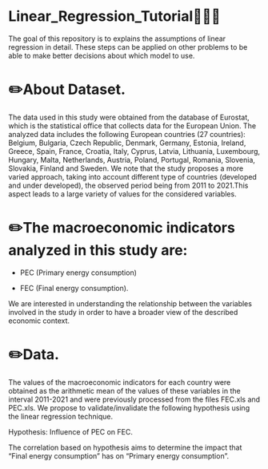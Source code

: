 # Linear_Regression_Tutorial👨🏼‍🏫

The goal of this repository is to explains the assumptions of linear regression in detail. These steps can be applied on other problems to be able to make better decisions about which model to use.

# ✏️About Dataset.

The data used in this study were obtained from the database of Eurostat, which is the statistical office that collects data for the European Union. The analyzed data includes the following European countries (27 countries): Belgium, Bulgaria, Czech Republic, Denmark, Germany, Estonia, Ireland, Greece, Spain, France, Croatia, Italy, Cyprus, Latvia, Lithuania, Luxembourg, Hungary, Malta, Netherlands, Austria, Poland, Portugal, Romania, Slovenia, Slovakia, Finland and Sweden. We note that the study proposes a more varied approach, taking into account different type of countries (developed and under developed), the observed period being from 2011 to 2021.This aspect leads to a large variety of values for the considered variables.

# ✏️The macroeconomic indicators analyzed in this study are:

- PEC (Primary energy consumption)

- FEC (Final energy consumption).

We are interested in understanding the relationship between the variables involved in the study in order to have a broader view of the described economic context.

# ✏️Data.
The values of the macroeconomic indicators for each country were obtained as the arithmetic mean of the values of these variables in the interval 2011-2021 and were previously processed from the files FEC.xls and PEC.xls. We propose to validate/invalidate the following hypothesis using the linear regression technique.

Hypothesis: Influence of PEC on FEC.
 
The correlation based on hypothesis aims to determine the impact that “Final energy consumption” has on “Primary energy consumption”.
